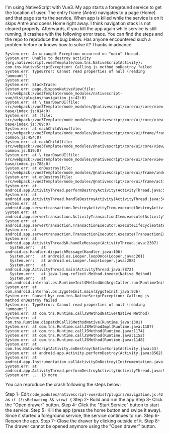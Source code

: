 I'm using NativeScript with Vue3. My app starts a foreground service to get the location of user. The entry frame (Antre) navigates to a page (Home) and that page starts the service. When app is killed while the service is on it skips Antre and opens Home right away. I think navigation stack is not cleared properly. Afterwards, if you kill the app again while service is still running, it crashes with the following error trace.
You can find the steps and the repo to reproduce the bug below.
Has anyone encountered such a problem before or knows how to solve it? Thanks in advance.

```
System.err: An uncaught Exception occurred on "main" thread.
System.err: Unable to destroy activity {org.nativescript.vue3Template/com.tns.NativeScriptActivity}: com.tns.NativeScriptException: Calling js method onDestroy failed
System.err: TypeError: Cannot read properties of null (reading 'unmount')
System.err:
System.err: StackTrace:
System.err: page.disposeNativeView(file: src/webpack:/vue3Template/node_modules/nativescript-vue/dist/plugins/navigation.js:42:0)
System.err: at \_tearDownUI(file: src/webpack:/vue3Template/node_modules/@nativescript/core/ui/core/view-base/index.js:814:0)
System.err: at (file: src/webpack:/vue3Template/node_modules/@nativescript/core/ui/core/view-base/index.js:789:0)
System.err: at eachChildView(file: src/webpack:/vue3Template/node_modules/@nativescript/core/ui/frame/frame-common.js:454:0)
System.err: at eachChild(file: src/webpack:/vue3Template/node_modules/@nativescript/core/ui/core/view/view-common.js:819:0)
System.err: at \_tearDownUI(file: src/webpack:/vue3Template/node_modules/@nativescript/core/ui/core/view-base/index.js:788:0)
System.err: at onDestroy(file: src/webpack:/vue3Template/node_modules/@nativescript/core/ui/frame/index.android.js:1073:0)
System.err: at onDestroy(file: src/webpack:/vue3Template/node_modules/@nativescript/core/ui/frame/activity.android.js:36:0)
System.err: at android.app.ActivityThread.performDestroyActivity(ActivityThread.java:5409)
System.err: at android.app.ActivityThread.handleDestroyActivity(ActivityThread.java:5442)
System.err: at android.app.servertransaction.DestroyActivityItem.execute(DestroyActivityItem.java:47)
System.err: at android.app.servertransaction.ActivityTransactionItem.execute(ActivityTransactionItem.java:45)
System.err: at android.app.servertransaction.TransactionExecutor.executeLifecycleState(TransactionExecutor.java:176)
System.err: at android.app.servertransaction.TransactionExecutor.execute(TransactionExecutor.java:97)
System.err: at android.app.ActivityThread$H.handleMessage(ActivityThread.java:2307)
  System.err:   at android.os.Handler.dispatchMessage(Handler.java:106)
  System.err:   at android.os.Looper.loopOnce(Looper.java:201)
  System.err:   at android.os.Looper.loop(Looper.java:288)
  System.err:   at android.app.ActivityThread.main(ActivityThread.java:7872)
  System.err:   at java.lang.reflect.Method.invoke(Native Method)
  System.err:   at com.android.internal.os.RuntimeInit$MethodAndArgsCaller.run(RuntimeInit.java:548)
System.err: at com.android.internal.os.ZygoteInit.main(ZygoteInit.java:936)
System.err: Caused by: com.tns.NativeScriptException: Calling js method onDestroy failed
System.err: TypeError: Cannot read properties of null (reading 'unmount')
System.err: at com.tns.Runtime.callJSMethodNative(Native Method)
System.err: at com.tns.Runtime.dispatchCallJSMethodNative(Runtime.java:1301)
System.err: at com.tns.Runtime.callJSMethodImpl(Runtime.java:1187)
System.err: at com.tns.Runtime.callJSMethod(Runtime.java:1174)
System.err: at com.tns.Runtime.callJSMethod(Runtime.java:1152)
System.err: at com.tns.Runtime.callJSMethod(Runtime.java:1148)
System.err: at com.tns.NativeScriptActivity.onDestroy(NativeScriptActivity.java:43)
System.err: at android.app.Activity.performDestroy(Activity.java:8562)
System.err: at android.app.Instrumentation.callActivityOnDestroy(Instrumentation.java:1452)
System.err: at android.app.ActivityThread.performDestroyActivity(ActivityThread.java:5396)
System.err: ... 13 more
```

You can reproduce the crash following the steps below:

Step 1- Edit `node_modules/nativescript-vue/dist/plugins/navigation.js:42` as `if (!isReloading && view) {`
Step 2- Build and run the app
Step 3- Click the "Open drawer" button.
Step 4- Click the "Start Service" button to start the service.
Step 5- Kill the app (press the home button and swipe it away). Since it started a foreground service, the service continues to run.
Step 6- Reopen the app.
Step 7- Close the drawer by clicking outside of it.
Step 8- The drawer cannot be opened anymore using the "Open drawer" button.
